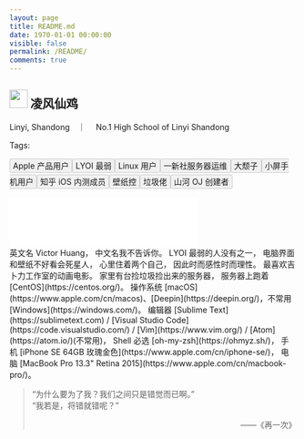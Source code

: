 ```yaml
---
layout: page
title: README.md
date: 1970-01-01 00:00:00
visible: false
permalink: /README/
comments: true
---
```

<meta http-equiv="Content-Security-Policy" content="upgrade-insecure-requests" />
<link rel="stylesheet" href="https://static.imvictor.tech/lib/Font-Awesome/css/font-awesome.min.css">
<style type="text/css">
.readme_tag{
    padding: 3px 5px;
    background-color: #f1f1f1;
    border: 1px solid #ccc;
    overflow: hidden;
    border-radius: 3px;
    margin-bottom: 10px;
}
//.cp-mainbody{height: 5em !important;}
</style>

## <img style='height: 1.5em' src='https://avatars3.githubusercontent.com/u/21100901?v=3&s=120'></img> 凌风仙鸡
<i class="fa fa-location-arrow" aria-hidden="true"> </i> Linyi, Shandong　｜　<i class="fa fa-university" aria-hidden="true"> </i> No.1 High School of Linyi Shandong

Tags: <div style="line-height: 2"><span class="readme_tag">Apple 产品用户</span><span class="readme_tag">LYOI 最弱</span><span class="readme_tag">Linux 用户</span><span class="readme_tag">一新社服务器运维</span><span class="readme_tag">大颓子</span><span class="readme_tag">小屏手机用户</span><span class="readme_tag">知乎 iOS 内测成员</span><span class="readme_tag">壁纸控</span><span class="readme_tag">垃圾佬</span><span class="readme_tag">山河 OJ 创建者</span>
</div>


<iframe frameborder="no" border="0" marginwidth="0" marginheight="0" width=330 height=86 src="//music.163.com/outchain/player?type=2&id=543139510&auto=1&height=66"></iframe>
<div></div>
英文名 Victor Huang，  
中文名我不告诉你。  
LYOI 最弱的人没有之一，    
电脑界面和壁纸不好看会死星人，  
心里住着两个自己，  
因此时而感性时而理性。  
最喜欢吉卜力工作室的动画电影。  
家里有台捡垃圾捡出来的服务器，  
服务器上跑着 [CentOS](https://centos.org/)。  
操作系统 [macOS](https://www.apple.com/cn/macos)、[Deepin](https://deepin.org/)，不常用 [Windows](https://windows.com/)。   
编辑器 [Sublime Text](https://sublimetext.com) / [Visual Studio Code](https://code.visualstudio.com/) / [Vim](https://www.vim.org/) / [Atom](https://atom.io/)(不常用)，    
Shell 必选 [oh-my-zsh](https://ohmyz.sh/)，   
手机 [iPhone SE 64GB 玫瑰金色](https://www.apple.com/cn/iphone-se/)，    
电脑 [MacBook Pro 13.3" Retina 2015](https://www.apple.com/cn/macbook-pro/)。

> “为什么要为了我？我们之间只是错觉而已啊。”  
> “我若是，将错就错呢？”  
> <p style="text-align: right">——《再一次》</p>

